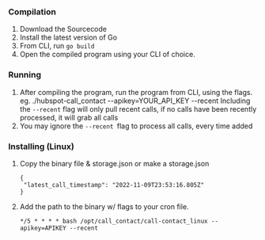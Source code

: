 ### Compilation

1. Download the Sourcecode
2. Install the latest version of Go
3. From CLI, run `go build`
4. Open the compiled program using your CLI of choice.

### Running

1. After compiling the program, run the program from CLI, using the flags.
   eg. ./hubspot-call_contact --apikey=YOUR_API_KEY --recent
   Including the `--recent` flag will only pull recent calls, if no calls have been recently processed, it will grab all calls
2. You may ignore the `--recent `flag to process all calls, every time added


### Installing (Linux)

1. Copy the binary file & storage.json or make a storage.json

   ```
   {
    "latest_call_timestamp": "2022-11-09T23:53:16.805Z"
   }
   ```
2. Add the path to the binary w/ flags to your cron file.

   `*/5 * * * * bash /opt/call_contact/call-contact_linux --apikey=APIKEY --recent`
